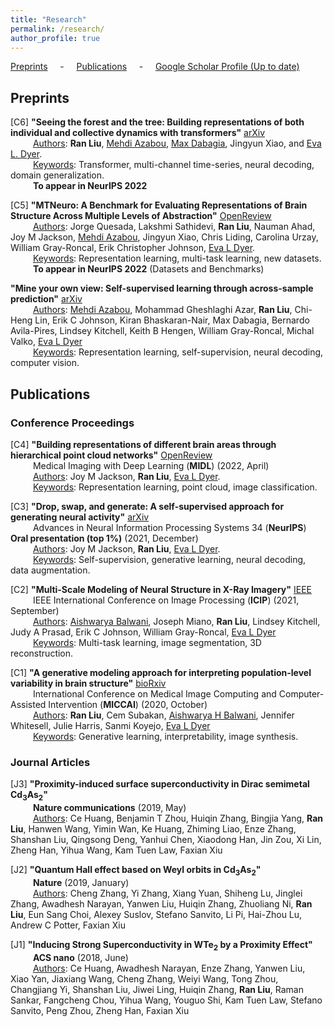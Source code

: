 ```yaml
---
title: "Research"
permalink: /research/
author_profile: true
---
```


[Preprints](#preps) &nbsp; &nbsp; - &nbsp; &nbsp; [Publications](#pubs) &nbsp; &nbsp; - &nbsp; &nbsp; [Google Scholar Profile (Up to date)](https://scholar.google.com/citations?user=vBEAxZgAAAAJ&hl=en)

<h2 id="preps">
Preprints
</h2>

[C6] **"Seeing the forest and the tree: Building representations of both individual and collective dynamics with transformers"** [arXiv](https://arxiv.org/pdf/2206.06131.pdf) \
&emsp; &emsp; <u>Authors</u>: **Ran Liu**, [Mehdi Azabou][mehdi], [Max Dabagia][max], Jingyun Xiao, and [Eva L. Dyer][eva]. \
&emsp; &emsp; <u>Keywords</u>: Transformer, multi-channel time-series, neural decoding, domain generalization. \
&emsp; &emsp; **To appear in NeurIPS 2022**

[C5] **"MTNeuro: A Benchmark for Evaluating Representations of Brain Structure Across Multiple Levels of Abstraction"** [OpenReview](https://openreview.net/pdf?id=5xuowSQ17vy) \
&emsp; &emsp; <u>Authors</u>: Jorge Quesada, Lakshmi Sathidevi, **Ran Liu**, Nauman Ahad, Joy M Jackson, [Mehdi Azabou][mehdi], Jingyun Xiao, Chris Liding, Carolina Urzay, William Gray-Roncal, Erik Christopher Johnson, [Eva L Dyer][eva]. \
&emsp; &emsp; <u>Keywords</u>: Representation learning, multi-task learning, new datasets. \
&emsp; &emsp;  **To appear in NeurIPS 2022** (Datasets and Benchmarks)

**"Mine your own view: Self-supervised learning through across-sample prediction"** [arXiv](https://arxiv.org/pdf/2102.10106.pdf) \
&emsp; &emsp; <u>Authors</u>: [Mehdi Azabou][mehdi], Mohammad Gheshlaghi Azar, **Ran Liu**, Chi-Heng Lin, Erik C Johnson, Kiran Bhaskaran-Nair, Max Dabagia, Bernardo Avila-Pires, Lindsey Kitchell, Keith B Hengen, William Gray-Roncal, Michal Valko, [Eva L Dyer][eva] \
&emsp; &emsp; <u>Keywords</u>: Representation learning, self-supervision, neural decoding, computer vision.



<h2 id="pubs">
Publications
</h2>

### Conference Proceedings

[C4] **"Building representations of different brain areas through hierarchical point cloud networks"** [OpenReview](https://openreview.net/pdf?id=3GeifJ_GCg0) \
&emsp; &emsp; Medical Imaging with Deep Learning (**MIDL**) (2022, April) \
&emsp; &emsp; <u>Authors</u>: Joy M Jackson, **Ran Liu**, [Eva L Dyer][eva]. \
&emsp; &emsp; <u>Keywords</u>: Representation learning, point cloud, image classification.

[C3] **"Drop, swap, and generate: A self-supervised approach for generating neural activity"** [arXiv](https://arxiv.org/pdf/2111.02338.pdf) \
&emsp; &emsp; Advances in Neural Information Processing Systems 34 (**NeurIPS**) **Oral presentation (top 1%)** (2021, December) \
&emsp; &emsp; <u>Authors</u>: Joy M Jackson, **Ran Liu**, [Eva L Dyer][eva]. \
&emsp; &emsp; <u>Keywords</u>: Self-supervision, generative learning, neural decoding, data augmentation.

[C2] **"Multi-Scale Modeling of Neural Structure in X-Ray Imagery"** [IEEE](https://ieeexplore.ieee.org/stamp/stamp.jsp?arnumber=9506174) \
&emsp; &emsp; IEEE International Conference on Image Processing (**ICIP**) (2021, September) \
&emsp; &emsp; <u>Authors</u>: [Aishwarya Balwani][aish], Joseph Miano, **Ran Liu**, Lindsey Kitchell, Judy A Prasad, Erik C Johnson, William Gray-Roncal, [Eva L Dyer][eva] \
&emsp; &emsp; <u>Keywords</u>: Multi-task learning, image segmentation, 3D reconstruction.

[C1] **"A generative modeling approach for interpreting population-level variability in brain structure"** [bioRxiv](https://www.biorxiv.org/content/10.1101/2020.06.04.134635v1.full.pdf) \
&emsp; &emsp; International Conference on Medical Image Computing and Computer-Assisted Intervention (**MICCAI**) (2020, October) \
&emsp; &emsp; <u>Authors</u>: **Ran Liu**, Cem Subakan, [Aishwarya H Balwani][aish], Jennifer Whitesell, Julie Harris, Sanmi Koyejo, [Eva L Dyer][eva] \
&emsp; &emsp; <u>Keywords</u>: Generative learning, interpretability, image synthesis.


### Journal Articles

[J3] **"Proximity-induced surface superconductivity in Dirac semimetal Cd<sub>3</sub>As<sub>2</sub>"** \
&emsp; &emsp; **Nature communications** (2019, May) \
&emsp; &emsp; <u>Authors</u>: Ce Huang, Benjamin T Zhou, Huiqin Zhang, Bingjia Yang, **Ran Liu**, Hanwen Wang, Yimin Wan, Ke Huang, Zhiming Liao, Enze Zhang, Shanshan Liu, Qingsong Deng, Yanhui Chen, Xiaodong Han, Jin Zou, Xi Lin, Zheng Han, Yihua Wang, Kam Tuen Law, Faxian Xiu

[J2] **"Quantum Hall effect based on Weyl orbits in Cd<sub>3</sub>As<sub>2</sub>"** \
&emsp; &emsp; **Nature** (2019, January) \
&emsp; &emsp; <u>Authors</u>: Cheng Zhang, Yi Zhang, Xiang Yuan, Shiheng Lu, Jinglei Zhang, Awadhesh Narayan, Yanwen Liu, Huiqin Zhang, Zhuoliang Ni, **Ran Liu**, Eun Sang Choi, Alexey Suslov, Stefano Sanvito, Li Pi, Hai-Zhou Lu, Andrew C Potter, Faxian Xiu

[J1] **"Inducing Strong Superconductivity in WTe<sub>2</sub> by a Proximity Effect"** \
&emsp; &emsp; **ACS nano** (2018, June) \
&emsp; &emsp; <u>Authors</u>: Ce Huang, Awadhesh Narayan, Enze Zhang, Yanwen Liu, Xiao Yan, Jiaxiang Wang, Cheng Zhang, Weiyi Wang, Tong Zhou, Changjiang Yi, Shanshan Liu, Jiwei Ling, Huiqin Zhang, **Ran Liu**, Raman Sankar, Fangcheng Chou, Yihua Wang, Youguo Shi, Kam Tuen Law, Stefano Sanvito, Peng Zhou, Zheng Han, Faxian Xiu



[mehdi]: https://www.mehai.dev/
[max]: https://mdabagia.github.io/
[eva]: https://dyerlab.gatech.edu/people/pi-profile/
[aish]: https://aishwaryahb.github.io/
